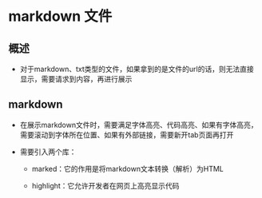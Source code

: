 # markdown 文件

## 概述

+ 对于markdown、txt类型的文件，如果拿到的是文件的url的话，则无法直接显示，需要请求到内容，再进行展示

## markdown

+ 在展示markdown文件时，需要满足字体高亮、代码高亮、如果有字体高亮，需要滚动到字体所在位置、如果有外部链接，需要新开tab页面再打开

+ 需要引入两个库：

  + marked：它的作用是将markdown文本转换（解析）为HTML

  + highlight：它允许开发者在网页上高亮显示代码
